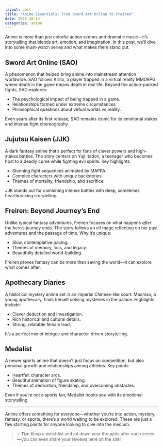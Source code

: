 ```yaml
---
layout: post
title: "Anime Essentials: From Sword Art Online to Freiren"
date: 2025-10-14
categories: anime
---
```


Anime is more than just colorful action scenes and dramatic music—it’s storytelling that blends art, emotion, and imagination. In this post, we’ll dive into some must-watch series and what makes them stand out.

## Sword Art Online (SAO)
A phenomenon that helped bring anime into mainstream attention worldwide. SAO follows Kirito, a player trapped in a virtual reality MMORPG, where death in the game means death in real life. Beyond the action-packed fights, SAO explores:
- The psychological impact of being trapped in a game.
- Relationships formed under extreme circumstances.
- Philosophical questions about virtual worlds vs reality.

Even years after its first release, SAO remains iconic for its emotional stakes and intense fight choreography.

## Jujutsu Kaisen (JJK)
A dark fantasy anime that’s perfect for fans of clever powers and high-stakes battles. The story centers on Yuji Itadori, a teenager who becomes host to a deadly curse while fighting evil spirits. Key highlights:
- Stunning fight sequences animated by MAPPA.
- Complex characters with unique backstories.
- Themes of mortality, friendship, and sacrifice.

JJK stands out for combining intense battles with deep, sometimes heartbreaking storytelling.

## Freiren: Beyond Journey’s End
Unlike typical fantasy adventures, Freiren focuses on what happens *after* the hero’s journey ends. The story follows an elf mage reflecting on her past adventures and the passage of time. Why it’s unique:
- Slow, contemplative pacing.
- Themes of memory, loss, and legacy.
- Beautifully detailed world-building.

Freiren proves fantasy can be more than saving the world—it can explore what comes after.

## Apothecary Diaries
A historical mystery anime set in an imperial Chinese-like court. Maomao, a young apothecary, finds herself solving mysteries in the palace. Highlights include:
- Clever deduction and investigation.
- Rich historical and cultural details.
- Strong, relatable female lead.

It’s a perfect mix of intrigue and character-driven storytelling.

## Medalist
A newer sports anime that doesn’t just focus on competition, but also personal growth and relationships among athletes. Key points:
- Heartfelt character arcs.
- Beautiful animation of figure skating.
- Themes of dedication, friendship, and overcoming obstacles.

Even if you’re not a sports fan, Medalist hooks you with its emotional storytelling.

---

Anime offers something for everyone—whether you’re into action, mystery, fantasy, or sports, there’s a world waiting to be explored. These are just a few starting points for anyone looking to dive into the medium.  

> 💡 **Tip:** Keep a watchlist and jot down your thoughts after each series—you can even share your reviews here on the site!

